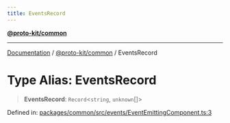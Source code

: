 ```yaml
---
title: EventsRecord
---
```


[**@proto-kit/common**](../README.md)

***

[Documentation](../../../README.md) / [@proto-kit/common](../README.md) / EventsRecord

# Type Alias: EventsRecord

> **EventsRecord**: `Record`\<`string`, `unknown`[]\>

Defined in: [packages/common/src/events/EventEmittingComponent.ts:3](https://github.com/proto-kit/framework/blob/4d6b3b6da51b3edee0fbf25ce72c1f59ec61e891/packages/common/src/events/EventEmittingComponent.ts#L3)

